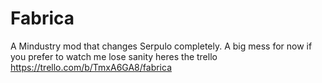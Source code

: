 # Fabrica
A Mindustry mod that changes Serpulo completely.
A big mess for now if you prefer to watch me lose sanity heres the trello
https://trello.com/b/TmxA6GA8/fabrica
